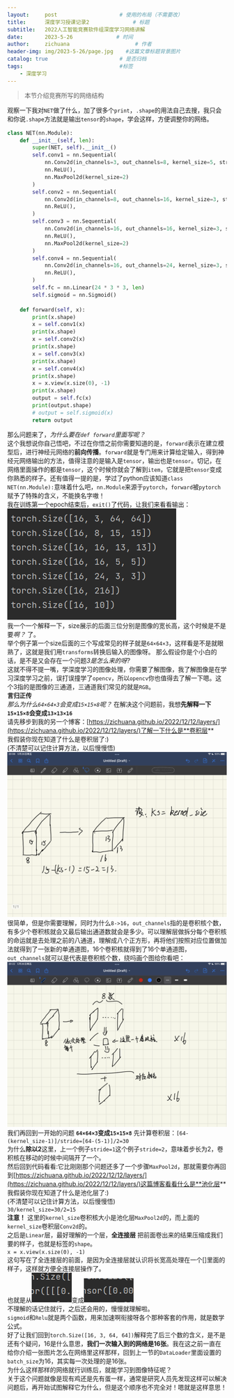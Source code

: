 ```yaml
---
layout:     post                    # 使用的布局（不需要改）
title:      深度学习授课记录2              # 标题 
subtitle:   2022人工智能竞赛软件组深度学习网络讲解
date:       2023-5-26              # 时间
author:     zichuana                     # 作者
header-img: img/2023-5-26/page.jpg    #这篇文章标题背景图片
catalog: true                       # 是否归档
tags:                               #标签
    - 深度学习
---
```

> 本节介绍竞赛所写的网络结构

观察一下我对`NET`做了什么，加了很多个`print`，`.shape`的用法自己去搜，我只会和你说`.shape`方法就是输出`tensor`的`shape`，学会这样，方便调整你的网络。
```python
class NET(nn.Module):
    def __init__(self, len):
        super(NET, self).__init__()
        self.conv1 = nn.Sequential(
            nn.Conv2d(in_channels=3, out_channels=8, kernel_size=5, stride=2, padding=0),
            nn.ReLU(),
            nn.MaxPool2d(kernel_size=2)
        )
        self.conv2 = nn.Sequential(
            nn.Conv2d(in_channels=8, out_channels=16, kernel_size=3, stride=1, padding=0),
            nn.ReLU(),
        )
        self.conv3 = nn.Sequential(
            nn.Conv2d(in_channels=16, out_channels=16, kernel_size=3, stride=1, padding=0),
            nn.ReLU(),
            nn.MaxPool2d(kernel_size=2)
        )
        self.conv4 = nn.Sequential(
            nn.Conv2d(in_channels=16, out_channels=24, kernel_size=3, stride=1, padding=0),
            nn.ReLU(),
        )
        self.fc = nn.Linear(24 * 3 * 3, len)
        self.sigmoid = nn.Sigmoid()

    def forward(self, x):
        print(x.shape)
        x = self.conv1(x)
        print(x.shape)
        x = self.conv2(x)
        print(x.shape)
        x = self.conv3(x)
        print(x.shape)
        x = self.conv4(x)
        print(x.shape)
        x = x.view(x.size(0), -1)
        print(x.shape)
        output = self.fc(x)
        print(output.shape)
        # output = self.sigmoid(x)
        return output
```
那么问题来了，*为什么要在`def forward`里面写呢？*  
这个我想说你自己悟吧，不过在你悟之前你需要知道的是，`forward`表示在建立模型后，进行神经元网络的**前向传播**。`forward`就是专门用来计算给定输入，得到神经元网络输出的方法，值得注意的是输入是`tensor`，输出也是`tensor`。切记，在网络里面操作的都是`tensor`，这个时候你就会了解到`item`，它就是把`tensor`变成你熟悉的样子。还有值得一提的是，学过了python应该知道`class NET(nn.Module):`意味着什么吧，`nn.Module`来源于`pytorch`，`forward`被`pytorch`赋予了特殊的含义，不能换名字嗷！  
我在训练第一个epoch结束后，`exit()`了代码，让我们来看看输出：
![image](/img/2023-5-26/b.png)  
我一个一个解释一下，size展示的后面三位分别是图像的宽长高，这个时候是不是要*啊？* 了。  
举个例子第一个size后面的三个写成常见的样子就是`64×64×3`，这样看是不是就眼熟了，这就是我们用`transforms`转换后输入的图像呀。
那么假设你是个小白的话，是不是又会存在一个问题*3是怎么来的呀?*  
这就不得不提一嘴，学深度学习的图像处理，你需要了解图像，我了解图像是在学习深度学习之前，误打误撞学了`opencv`，所以`opencv`你也值得去了解一下嗯。这个3指的是图像的三通道，三通道我们常见的就是`RGB`。  
**言归正传**  
*那么为什么`64×64×3`会变成`15×15×8`呢？*
在解决这个问题前，我想**先解释一下`15×15×8`会变成`13×13×16`**  
请先移步到我的另一个博客：[https://zichuana.github.io/2022/12/12/layers/](https://zichuana.github.io/2022/12/12/layers/)了解一下什么是**卷积层**  
我假装你现在知道了什么是卷积层了:)  
(不清楚可以记住计算方法，以后慢慢悟)  
![image](/img/2023-5-26/c.png)  
很简单，但是你需要理解，同时为什么`8->16`，`out_channels`指的是卷积核个数，有多少个卷积核就会又最后输出通道数就会是多少。可以理解层做拆分每个卷积核的命运就是去处理之前的八通道，理解成八个正方形，再将他们按照对应位置做加法就得到了一张新的单通道图，16个卷积核就得到了16个单通道图，`out_channels`就可以是代表是卷积核个数，绕吗画个图给你看吧：
![image](/img/2023-5-26/d.png)  
我们再回到一开始的问题 **`64×64×3`变成`15×15×8`** 
先计算卷积层：`[64-(kernel_size-1)]/stride=[64-(5-1)]/2=30`  
为什么**除以2**这里，上一个例子`stride=1`这个例子`stride=2`，意味着步长为2，卷积核在移动的时候中间隔开了一个。  
然后回到代码看看:它比刚刚那个问题还多了一个步骤`MaxPool2d`，那就需要你再回到[https://zichuana.github.io/2022/12/12/layers/](https://zichuana.github.io/2022/12/12/layers/)这篇博客看看什么是**池化层**  
我假装你现在知道了什么是池化层了:)  
(不清楚可以记住计算方法，以后慢慢悟)  
`30/kernel_size=30/2=15`  
**注意！** 这里的`kernel_size`卷积核大小是池化层`MaxPool2d`的，而上面的`kernel_size`卷积层`Conv2d`的。  
之后是`Linear`层，最好理解的一个层，**全连接层** 把前面卷出来的结果压缩成我们要的样子，也就是标签的`shape`。  
`x = x.view(x.size(0), -1)`   
这句写在了全连接层的前面，是因为全连接层就认识将长宽高处理在一个[]里面的样子，这样就方便全连接层操作了。  
也就是从![image](/img/2023-5-26/e1.png)变成![image](/img/2023-5-26/e2.png)  
不理解的话记住就行，之后还会用的，慢慢就理解啦。  
`sigmoid`和`Relu`就是两个函数，用来加速啊衔接呀各个那种客套的作用，就是数学公式。  
好了让我们回到`torch.Size([16, 3, 64, 64])`解释完了后三个数的含义，是不是还有个疑问，16是什么意思，**我们一次输入到的网络是16张**。我在这之前一直在给你介绍一张图片怎么在网络里这样那样，回到上一节的`DataLoader`里面设置的`batch_size`为16，其实每一次处理的是16张。  
为什么这样那样的网络就行训练后，就能学习到图像特征呢？  
关于这个问题就像是现有鸡还是先有蛋一样，通常是研究人员先发现这样可以解决问题后，再开始试图解释它为什么，但是这个顺序也不完全对！嗯就是这样意思！